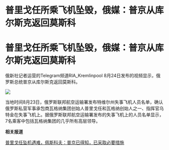 # 普里戈任所乘飞机坠毁，俄媒：普京从库尔斯克返回莫斯科

# 普里戈任所乘飞机坠毁，俄媒：普京从库尔斯克返回莫斯科

俄新社记者运营的Telegram频道RIA_Kremlinpool 8月24日发布的视频显示，俄罗斯总统普京从库尔斯克返回莫斯科。

![](https://inews.gtimg.com/om_bt/OuZRcMKOgETLUESo2LjHNuX2nuq6SHbOM2bGKVpVJkNbIAA/1000)

当地时间8月23日，俄罗斯联邦航空运输署发布特维尔州失事飞机人员名单，确认俄罗斯私营军事承包商瓦格纳集团创始人普里戈任和瓦格纳创始人之一、指挥官乌特金在失事飞机上。据俄罗斯联邦航空运输署发布的失事飞机上的人员名单显示，7名乘客中包括瓦格纳集团的几乎所有高层领导。

**相关报道**

[普里戈任坠机遇难，佩斯科夫：普京已得知，已采取必要措施](https://new.qq.com/rain/a/20230824A01KGJ00)

